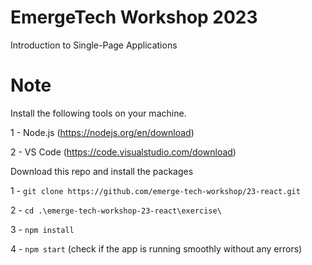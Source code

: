 # EmergeTech Workshop 2023
Introduction to Single-Page Applications

# Note
Install the following tools on your machine.

  1 - Node.js (https://nodejs.org/en/download)

  2 - VS Code (https://code.visualstudio.com/download)

Download this repo and install the packages

1 - `git clone https://github.com/emerge-tech-workshop/23-react.git`

2 - `cd .\emerge-tech-workshop-23-react\exercise\`

3 - `npm install`

4 - `npm start` (check if the app is running smoothly without any errors)
